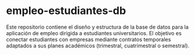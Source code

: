 # empleo-estudiantes-db
Este repositorio contiene el diseño y estructura de la base de datos para la aplicación de empleo dirigida a estudiantes universitarios. El objetivo es conectar estudiantes con empresas mediante contratos temporales adaptados a sus planes académicos (trimestral, cuatrimestral o semestral).
